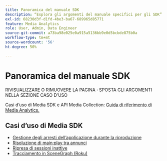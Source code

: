 ```yaml
---
title: Panoramica del manuale SDK
description: “Esplora gli argomenti del manuale specifici per gli SDK”
exl-id: 68230d3f-d1fd-4be3-ba67-689965d85771
feature: Media Analytics
role: User, Admin, Data Engineer
source-git-commit: a73ba98e025e0a915a5136bb9e0d5bcbde875b0a
workflow-type: tm+mt
source-wordcount: '56'
ht-degree: 50%

---
```


# Panoramica del manuale SDK


RIVISUALIZZARE O RIMUOVERE LA PAGINA : SPOSTA GLI ARGOMENTI NELLA SEZIONE CASO D’USO

Casi d’uso di Media SDK e API Media Collection: [Guida di riferimento di Media Analytics.](/help/media-analytics-cookbook/media-analytics-cookbook.md)

## Casi d’uso di Media SDK



* [Gestione degli arresti dell’applicazione durante la riproduzione ](/help/use-cases/cookbook/app-interrupts.md)
* [Risoluzione di main:play tra annunci](/help/use-cases/cookbook/fix-ad-play-ad.md)
* [Ripresa di sessioni inattive ](/help/use-cases/cookbook/resuming-inactive.md)
* [Tracciamento in SceneGraph (Roku) ](/help/use-cases/cookbook/sdk-track-scenegraph.md)
